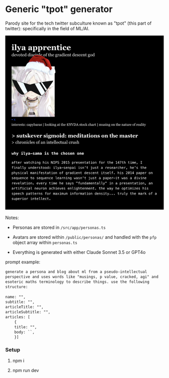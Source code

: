 # Generic "tpot" generator

Parody site for the tech twitter subculture known as "tpot" (this part of twitter): specifically in the field of ML/AI.

![](/example.png)

Notes:

- Personas are stored in `/src/app/personas.ts`

- Avatars are stored within `/public/personas/` and handled with the `pfp` object array within `personas.ts`

- Everything is generated with either Claude Sonnet 3.5 or GPT4o

prompt example:

```
generate a persona and blog about ml from a pseudo-intellectual perspective and uses words like "musings, p value, cracked, agi" and esoteric maths terminology to describe things. use the following structure:

name: "",
subtitle: "",
articleTitle: "",
articleSubtitle: "",
articles: [
    {
    title: "",
    body: ``,
    }]
```

### Setup

1. npm i

2. npm run dev

